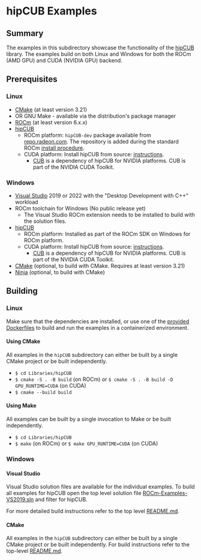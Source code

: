 # hipCUB Examples

## Summary

The examples in this subdirectory showcase the functionality of the [hipCUB](https://github.com/ROCm/hipCUB) library. The examples build on both Linux and Windows for both the ROCm (AMD GPU) and CUDA (NVIDIA GPU) backend.

## Prerequisites

### Linux

- [CMake](https://cmake.org/download/) (at least version 3.21)
- OR GNU Make - available via the distribution's package manager
- [ROCm](https://rocm.docs.amd.com/projects/HIP/en/latest/install/install.html) (at least version 6.x.x)
- [hipCUB](https://github.com/ROCm/hipCUB)
  - ROCm platform: `hipCUB-dev` package available from [repo.radeon.com](https://repo.radeon.com/rocm/). The repository is added during the standard ROCm [install procedure](https://rocm.docs.amd.com/projects/HIP/en/latest/install/install.html).
  - CUDA platform: Install hipCUB from source: [instructions](https://github.com/ROCm/hipCUB#build-and-install).
    - [CUB](https://github.com/NVIDIA/cub) is a dependency of hipCUB for NVIDIA platforms. CUB is part of the NVIDIA CUDA Toolkit.

### Windows

- [Visual Studio](https://visualstudio.microsoft.com/) 2019 or 2022 with the "Desktop Development with C++" workload
- ROCm toolchain for Windows (No public release yet)
  - The Visual Studio ROCm extension needs to be installed to build with the solution files.
- [hipCUB](https://github.com/ROCm/hipCUB)
  - ROCm platform: Installed as part of the ROCm SDK on Windows for ROCm platform.
  - CUDA platform: Install hipCUB from source: [instructions](https://github.com/ROCm/hipCUB#build-and-install).
    - [CUB](https://github.com/NVIDIA/cub) is a dependency of hipCUB for NVIDIA platforms. CUB is part of the NVIDIA CUDA Toolkit.
- [CMake](https://cmake.org/download/) (optional, to build with CMake. Requires at least version 3.21)
- [Ninja](https://ninja-build.org/) (optional, to build with CMake)

## Building

### Linux

Make sure that the dependencies are installed, or use one of the [provided Dockerfiles](../../Dockerfiles/) to build and run the examples in a containerized environment.

#### Using CMake

All examples in the `hipCUB` subdirectory can either be built by a single CMake project or be built independently.

- `$ cd Libraries/hipCUB`
- `$ cmake -S . -B build` (on ROCm) or `$ cmake -S . -B build -D GPU_RUNTIME=CUDA` (on CUDA)
- `$ cmake --build build`

#### Using Make

All examples can be built by a single invocation to Make or be built independently.

- `$ cd Libraries/hipCUB`
- `$ make` (on ROCm) or `$ make GPU_RUNTIME=CUDA` (on CUDA)

### Windows

#### Visual Studio

Visual Studio solution files are available for the individual examples. To build all examples for hipCUB open the top level solution file [ROCm-Examples-VS2019.sln](../../ROCm-Examples-VS2019.sln) and filter for hipCUB.

For more detailed build instructions refer to the top level [README.md](../../README.md#visual-studio).

#### CMake

All examples in the `hipCUB` subdirectory can either be built by a single CMake project or be built independently. For build instructions refer to the top-level [README.md](../../README.md#cmake-2).
